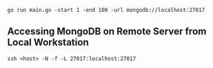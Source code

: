 ```
go run main.go -start 1 -end 100 -url mongodb://localhost:27017
```

## Accessing MongoDB on Remote Server from Local Workstation
```
ssh <host> -N -f -L 27017:localhost:27017
```